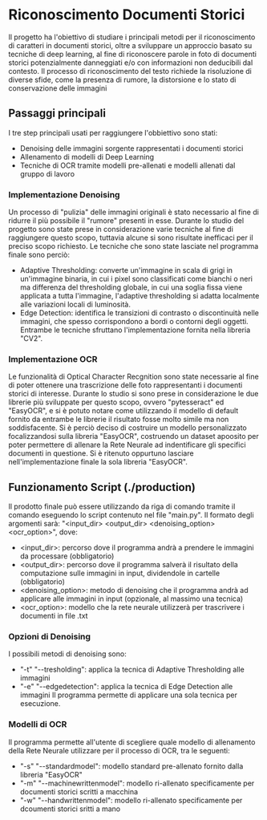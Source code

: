 # Riconoscimento Documenti Storici
Il progetto ha l'obiettivo di studiare i principali metodi per il riconoscimento di caratteri in documenti storici, oltre a sviluppare un approccio basato su tecniche di deep learning, al fine di riconoscere parole in foto di documenti storici potenzialmente danneggiati e/o con informazioni non deducibili dal contesto. Il processo di riconoscimento del testo richiede la risoluzione di diverse sfide, come la presenza di rumore, la distorsione e lo stato di conservazione delle immagini
## Passaggi principali
I tre step principali usati per raggiungere l'obbiettivo sono stati:
- Denoising delle immagini sorgente rappresentati i documenti storici
- Allenamento di modelli di Deep Learning
- Tecniche di OCR tramite modelli pre-allenati e modelli allenati dal gruppo di lavoro 
### Implementazione Denoising
Un processo di "pulizia" delle immagini originali è stato necessario al fine di ridurre il più possibile il "rumore" presenti in esse. Durante lo studio del progetto sono state prese in considerazione varie tecniche al fine di raggiungere questo scopo, tuttavia alcune si sono risultate inefficaci per il preciso scopo richiesto. 
Le tecniche che sono state lasciate nel programma finale sono perciò:
- Adaptive Thresholding: converte un'immagine in scala di grigi in un'immagine binaria, in cui i pixel sono classificati come bianchi o neri ma differenza del thresholding globale, in cui una soglia fissa viene applicata a tutta l'immagine, l'adaptive thresholding si adatta localmente alle variazioni locali di luminosità.
- Edge Detection: identifica le transizioni di contrasto o discontinuità nelle immagini, che spesso corrispondono a bordi o contorni degli oggetti.
Entrambe le tecniche sfruttano l'implementazione fornita nella libreria "CV2". 
### Implementazione OCR 
Le funzionalità di Optical Character Recgnition sono state necessarie al fine di poter ottenere una trascrizione delle foto rappresentanti i documenti storici di interesse. Durante lo studio si sono prese in considerazione le due librerie più sviluppate per questo scopo, ovvero "pytesseract" ed "EasyOCR", e si è potuto notare come utilizzando il modello di default fornito da entrambe le librerie il risultato fosse molto simile ma non soddisfacente. Si è perciò deciso di costruire un modello personalizzato focalizzandosi sulla libreria "EasyOCR", costruendo un dataset apoosito per poter permettere di allenare la Rete Neurale ad indentificare gli specifici documenti in questione. Si è ritenuto oppurtuno lasciare nell'implementazione finale la sola libreria "EasyOCR". 
## Funzionamento Script (./production)
Il prodotto finale può essere utilizzando da riga di comando tramite il comando eseguendo lo script contenuto nel file "main.py". 
Il formato degli argomenti sarà: "<input_dir> <output_dir> <denoising_option> <ocr_option>", dove:
- <input_dir>: percorso dove il programma andrà a prendere le immagini da processare (obbligatorio)
- <output_dir>: percorso dove il programma salverà il risultato della computazione sulle immagini in input, dividendole in cartelle (obbligatorio)
- <denoising_option>: metodo di denoising che il programma andrà ad applicare alle immagini in input (opzionale, al massimo una tecnica)
- <ocr_option>:  modello che la rete neurale utilizzerà per trascrivere i documenti in file .txt
### Opzioni di Denoising
I possibili metodi di denoising sono: 
- "-t" "--tresholding": applica la tecnica di Adaptive Thresholding alle immagini
- "-e" "--edgedetection": applica la tecnica di Edge Detection alle immagini
Il programma permette di applicare una sola tecnica per esecuzione.
### Modelli di OCR
Il programma permette all'utente di scegliere quale modello di allenamento della Rete Neurale utilizzare per il processo di OCR, tra le seguenti: 
- "-s" "--standardmodel": modello standard pre-allenato fornito dalla libreria "EasyOCR"
- "-m" "--machinewrittenmodel": modello ri-allenato specificamente per documenti storici scritti a macchina 
- "-w" "--handwrittenmodel": modello ri-allenato specificamente per dcoumenti storici sritti a mano
